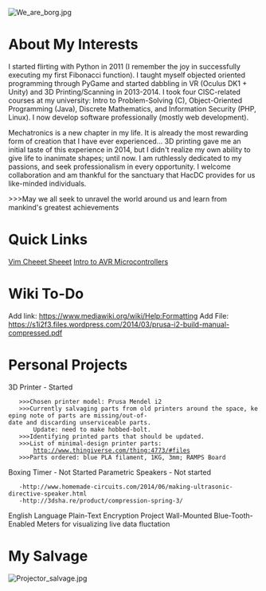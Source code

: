 ![](We_are_borg.jpg "We_are_borg.jpg")

# About My Interests

I started flirting with Python in 2011 (I remember the joy in
successfully executing my first Fibonacci function). I taught myself
objected oriented programming through PyGame and started dabbling in VR
(Oculus DK1 + Unity) and 3D Printing/Scanning in 2013-2014. I took four
CISC-related courses at my university: Intro to Problem-Solving (C),
Object-Oriented Programming (Java), Discrete Mathematics, and
Information Security (PHP, Linux). I now develop software professionally
(mostly web development).

Mechatronics is a new chapter in my life. It is already the most
rewarding form of creation that I have ever experienced... 3D printing
gave me an initial taste of this experience in 2014, but I didn't
realize my own ability to give life to inanimate shapes; until now. I am
ruthlessly dedicated to my passions, and seek professionalism in every
opportunity. I welcome collaboration and am thankful for the sanctuary
that HacDC provides for us like-minded individuals.

\>\>\>May we all seek to unravel the world around us and learn from
mankind's greatest achievements

# Quick Links

[Vim Cheeet Sheeet](http://vim.rtorr.com/) [Intro to AVR
Microcontrollers](https://courses.cs.washington.edu/courses/cse466/03au/pdfs/lectures/L2-3-AVR.PDF)

# Wiki To-Do

Add link: <https://www.mediawiki.org/wiki/Help:Formatting> Add File:
<https://s1i2f3.files.wordpress.com/2014/03/prusa-i2-build-manual-compressed.pdf>

# Personal Projects

3D Printer - Started

`   >>>Chosen printer model: Prusa Mendel i2`\
`   >>>Currently salvaging parts from old printers around the space, keeping note of parts are missing/out-of-date and discarding unserviceable parts.`\
`       Update: need to make hobbed-bolt.`\
`   >>>Identifying printed parts that should be updated.`\
`   >>>List of minimal-design printer parts:`\
`       `[`http://www.thingiverse.com/thing:4773/#files`](http://www.thingiverse.com/thing:4773/#files)\
`   >>>Parts ordered: blue PLA filament, 1KG, 3mm; RAMPS Board`

Boxing Timer - Not Started Parametric Speakers - Not started

`   -http://www.homemade-circuits.com/2014/06/making-ultrasonic-directive-speaker.html`\
`   -http://3dsha.re/product/compression-spring-3/`

English Language Plain-Text Encryption Project Wall-Mounted
Blue-Tooth-Enabled Meters for visualizing live data fluctation

# My Salvage

![](Projector_salvage.jpg "Projector_salvage.jpg")
